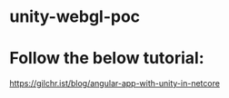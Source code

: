 # unity-webgl-poc

# Follow the below tutorial:
https://gilchr.ist/blog/angular-app-with-unity-in-netcore

